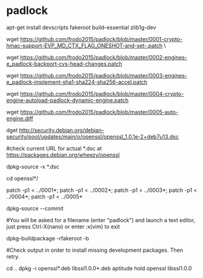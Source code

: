 # padlock

apt-get install devscripts fakeroot build-essential zlib1g-dev

wget https://github.com/frodo2015/padlock/blob/master/0001-crypto-hmac-support-EVP_MD_CTX_FLAG_ONESHOT-and-set-.patch \

wget https://github.com/frodo2015/padlock/blob/master/0002-engines-e_padlock-backport-cvs-head-changes.patch

wget https://github.com/frodo2015/padlock/blob/master/0003-engines-e_padlock-implement-sha1-sha224-sha256-accel.patch 

wget https://github.com/frodo2015/padlock/blob/master/0004-crypto-engine-autoload-padlock-dynamic-engine.patch

wget https://github.com/frodo2015/padlock/blob/master/0005-auto-engine.diff
     
dget http://security.debian.org/debian-security/pool/updates/main/o/openssl/openssl_1.0.1e-2+deb7u13.dsc

#check current URL for actual *.dsc at https://packages.debian.org/wheezy/openssl

dpkg-source -x *.dsc

cd openssl*/

patch -p1 < ../0001*; patch -p1 < ../0002*; patch -p1 < ../0003*; patch -p1 < ../0004*; patch -p1 < ../0005*

dpkg-source --commit

#You will be asked for a filename (enter "padlock") and launch a text editor, just press Ctrl-X(nano) or enter :x(vim) to exit

dpkg-buildpackage -rfakeroot -b

#Check output in order to install missing development packages. Then retry.

cd ..
dpkg -i openssl*.deb libssl1.0.0*.deb
aptitude hold openssl libssl1.0.0
